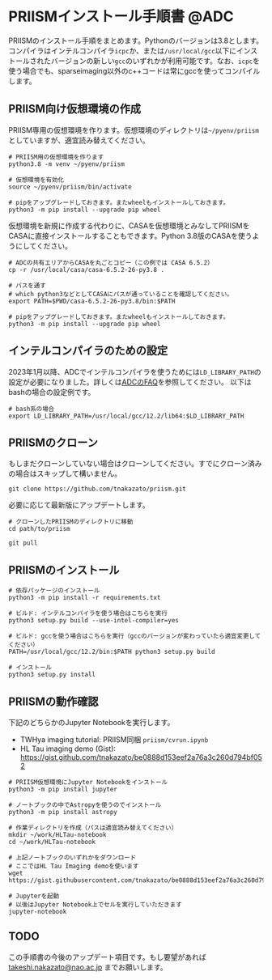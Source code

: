 # PRIISMインストール手順書 @ADC

PRIISMのインストール手順をまとめます。Pythonのバージョンは3.8とします。コンパイラはインテルコンパイラ`icpc`か、または`/usr/local/gcc`以下にインストールされたバージョンの新しい`gcc`のいずれかが利用可能です。なお、`icpc`を使う場合でも、sparseimaging以外のc++コードは常にgccを使ってコンパイルします。

## PRIISM向け仮想環境の作成

PRIISM専用の仮想環境を作ります。仮想環境のディレクトリは`~/pyenv/priism`としていますが、適宜読み替えてください。

```
# PRIISM用の仮想環境を作ります
python3.8 -m venv ~/pyenv/priism

# 仮想環境を有効化
source ~/pyenv/priism/bin/activate

# pipをアップグレードしておきます。またwheelもインストールしておきます。
python3 -m pip install --upgrade pip wheel
```

仮想環境を新規に作成する代わりに、CASAを仮想環境とみなしてPRIISMをCASAに直接インストールすることもできます。Python 3.8版のCASAを使うようにしてください。

```
# ADCの共有エリアからCASAを丸ごとコピー（この例では CASA 6.5.2）
cp -r /usr/local/casa/casa-6.5.2-26-py3.8 .

# パスを通す
# which python3などとしてCASAにパスが通っていることを確認してください。
export PATH=$PWD/casa-6.5.2-26-py3.8/bin:$PATH

# pipをアップグレードしておきます。またwheelもインストールしておきます。
python3 -m pip install --upgrade pip wheel
```

## インテルコンパイラのための設定

2023年1月以降、ADCでインテルコンパイラを使うためには`LD_LIBRARY_PATH`の設定が必要になりました。詳しくは[ADCのFAQ](https://www.adc.nao.ac.jp/cgi-bin/cfw/wiki.cgi/FAQ/FAQJ?page=Intel+C%2B%2B+Compiler+%27icc%27+%A4%CE%BB%C8%CD%D1%A4%CB%A4%C4%A4%A4%A4%C6+%282023%C7%AF1%B7%EE20%B0%CA%B9%DF%29)を参照してください。
以下はbashの場合の設定例です。

```
# bash系の場合
export LD_LIBRARY_PATH=/usr/local/gcc/12.2/lib64:$LD_LIBRARY_PATH
```

## PRIISMのクローン

もしまだクローンしていない場合はクローンしてください。すでにクローン済みの場合はスキップして構いません。

```
git clone https://github.com/tnakazato/priism.git
```

必要に応じて最新版にアップデートします。

```
# クローンしたPRIISMのディレクトリに移動
cd path/to/priism

git pull
```

## PRIISMのインストール

```
# 依存パッケージのインストール
python3 -m pip install -r requirements.txt

# ビルド: インテルコンパイラを使う場合はこちらを実行
python3 setup.py build --use-intel-compiler=yes

# ビルド: gccを使う場合はこちらを実行（gccのバージョンが変わっていたら適宜変更してください）
PATH=/usr/local/gcc/12.2/bin:$PATH python3 setup.py build 

# インストール
python3 setup.py install
```

## PRIISMの動作確認

下記のどちらかのJupyter Notebookを実行します。

* TWHya imaging tutorial: PRIISM同梱 `priism/cvrun.ipynb`
* HL Tau imaging demo (Gist): https://gist.github.com/tnakazato/be0888d153eef2a76a3c260d794bf052

```
# PRIISM仮想環境にJupyter Notebookをインストール
python3 -m pip install jupyter

# ノートブックの中でAstropyを使うのでインストール
python3 -m pip install astropy

# 作業ディレクトリを作成（パスは適宜読み替えてください）
mkdir ~/work/HLTau-notebook
cd ~/work/HLTau-notebook

# 上記ノートブックのいずれかをダウンロード
# ここではHL Tau Imaging demoを使います
wget https://gist.githubusercontent.com/tnakazato/be0888d153eef2a76a3c260d794bf052/raw/ab4f72efa0026f85caaaafdc0939a4ea6602cc1f/HLTau_demo.ipynb

# Jupyterを起動
# 以後はJupyter Notebook上でセルを実行していただきます
jupyter-notebook
```

## TODO

この手順書の今後のアップデート項目です。もし要望があれば takeshi.nakazato@nao.ac.jp までお願いします。
